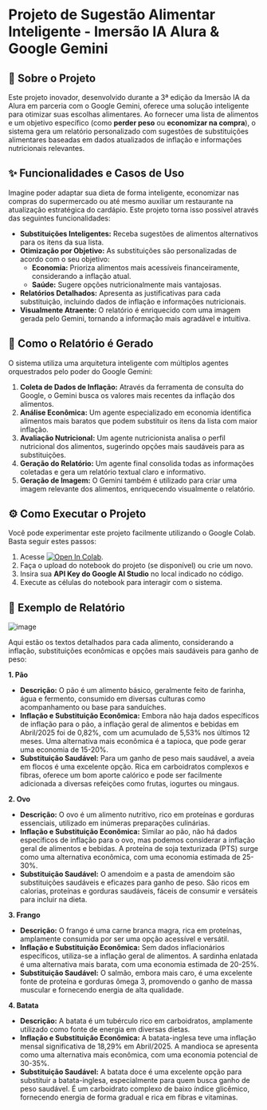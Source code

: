 # Projeto de Sugestão Alimentar Inteligente - Imersão IA Alura & Google Gemini

## 🚀 Sobre o Projeto

Este projeto inovador, desenvolvido durante a 3ª edição da Imersão IA da Alura em parceria com o Google Gemini, oferece uma solução inteligente para otimizar suas escolhas alimentares. Ao fornecer uma lista de alimentos e um objetivo específico (como **perder peso** ou **economizar na compra**), o sistema gera um relatório personalizado com sugestões de substituições alimentares baseadas em dados atualizados de inflação e informações nutricionais relevantes.

## ✨ Funcionalidades e Casos de Uso

Imagine poder adaptar sua dieta de forma inteligente, economizar nas compras do supermercado ou até mesmo auxiliar um restaurante na atualização estratégica do cardápio. Este projeto torna isso possível através das seguintes funcionalidades:

* **Substituições Inteligentes:** Receba sugestões de alimentos alternativos para os itens da sua lista.
* **Otimização por Objetivo:** As substituições são personalizadas de acordo com o seu objetivo:
    * **Economia:** Prioriza alimentos mais acessíveis financeiramente, considerando a inflação atual.
    * **Saúde:** Sugere opções nutricionalmente mais vantajosas.
* **Relatórios Detalhados:** Apresenta as justificativas para cada substituição, incluindo dados de inflação e informações nutricionais.
* **Visualmente Atraente:** O relatório é enriquecido com uma imagem gerada pelo Gemini, tornando a informação mais agradável e intuitiva.

## 🧠 Como o Relatório é Gerado

O sistema utiliza uma arquitetura inteligente com múltiplos agentes orquestrados pelo poder do Google Gemini:

1.  **Coleta de Dados de Inflação:** Através da ferramenta de consulta do Google, o Gemini busca os valores mais recentes da inflação dos alimentos.
2.  **Análise Econômica:** Um agente especializado em economia identifica alimentos mais baratos que podem substituir os itens da lista com maior inflação.
3.  **Avaliação Nutricional:** Um agente nutricionista analisa o perfil nutricional dos alimentos, sugerindo opções mais saudáveis para as substituições.
4.  **Geração do Relatório:** Um agente final consolida todas as informações coletadas e gera um relatório textual claro e informativo.
5.  **Geração de Imagem:** O Gemini também é utilizado para criar uma imagem relevante dos alimentos, enriquecendo visualmente o relatório.

## ⚙️ Como Executar o Projeto

Você pode experimentar este projeto facilmente utilizando o Google Colab. Basta seguir estes passos:

1.  Acesse [![Open In Colab](https://colab.research.google.com/assets/colab-badge.svg)](https://colab.research.google.com/drive/1XlzJViDfsUsDATgXVjpD6tDBVfgWzGlQ?usp=sharing).
2.  Faça o upload do notebook do projeto (se disponível) ou crie um novo.
3.  Insira sua **API Key do Google AI Studio** no local indicado no código.
4.  Execute as células do notebook para interagir com o sistema.

## 📄 Exemplo de Relatório
![image](https://github.com/user-attachments/assets/de6c74e4-bcee-45e0-a88a-f794e06f337d)


Aqui estão os textos detalhados para cada alimento, considerando a inflação, substituições econômicas e opções mais saudáveis para ganho de peso:

**1. Pão**

*   **Descrição:** O pão é um alimento básico, geralmente feito de farinha, água e fermento, consumido em diversas culturas como acompanhamento ou base para sanduíches.
*   **Inflação e Substituição Econômica:** Embora não haja dados específicos de inflação para o pão, a inflação geral de alimentos e bebidas em Abril/2025 foi de 0,82%, com um acumulado de 5,53% nos últimos 12 meses. Uma alternativa mais econômica é a tapioca, que pode gerar uma economia de 15-20%.
*   **Substituição Saudável:** Para um ganho de peso mais saudável, a aveia em flocos é uma excelente opção. Rica em carboidratos complexos e fibras, oferece um bom aporte calórico e pode ser facilmente adicionada a diversas refeições como frutas, iogurtes ou mingaus.

**2. Ovo**

*   **Descrição:** O ovo é um alimento nutritivo, rico em proteínas e gorduras essenciais, utilizado em inúmeras preparações culinárias.
*   **Inflação e Substituição Econômica:** Similar ao pão, não há dados específicos de inflação para o ovo, mas podemos considerar a inflação geral de alimentos e bebidas. A proteína de soja texturizada (PTS) surge como uma alternativa econômica, com uma economia estimada de 25-30%.
*   **Substituição Saudável:** O amendoim e a pasta de amendoim são substituições saudáveis e eficazes para ganho de peso. São ricos em calorias, proteínas e gorduras saudáveis, fáceis de consumir e versáteis para incluir na dieta.

**3. Frango**

*   **Descrição:** O frango é uma carne branca magra, rica em proteínas, amplamente consumida por ser uma opção acessível e versátil.
*   **Inflação e Substituição Econômica:** Sem dados inflacionários específicos, utiliza-se a inflação geral de alimentos. A sardinha enlatada é uma alternativa mais barata, com uma economia estimada de 20-25%.
*   **Substituição Saudável:** O salmão, embora mais caro, é uma excelente fonte de proteína e gorduras ômega 3, promovendo o ganho de massa muscular e fornecendo energia de alta qualidade.

**4. Batata**

*   **Descrição:** A batata é um tubérculo rico em carboidratos, amplamente utilizado como fonte de energia em diversas dietas.
*   **Inflação e Substituição Econômica:** A batata-inglesa teve uma inflação mensal significativa de 18,29% em Abril/2025. A mandioca se apresenta como uma alternativa mais econômica, com uma economia potencial de 30-35%.
*   **Substituição Saudável:** A batata doce é uma excelente opção para substituir a batata-inglesa, especialmente para quem busca ganho de peso saudável. É um carboidrato complexo de baixo índice glicêmico, fornecendo energia de forma gradual e rica em fibras e vitaminas.
